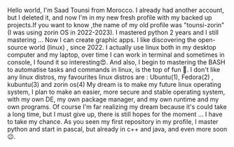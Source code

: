 Hello world, I'm Saad Tounsi from Morocco.  I already had another account, but I deleted it, and now I'm in my new fresh profile with my backed up projects.If you want to know ,the name of my old profile was "tounsi-zorin" (I was using zorin OS in 2022-2023).
I mastered python 2 years and I still mastering ... Now I can create graphic apps. I like discovering the open-source world (linux) , since 2022. I actually use linux both in my desktop computer and  my laptop, over time I can work in terminal and sometimes in console, I found it so interesting😍️. And also, I begin to mastering the BASH to automatise tasks and commands in linux, is the top of fun 🤩️.
I don't like any linux distros, my favourites linux distros are : Ubuntu(1), Fedora(2) , kubuntu(3) and zorin os(4) 
My dream is to make my future linux operating system, I plan to make an easier, more secure and stable operating system, with my own DE, my own package manager, and my own runtime and my own programs. Of course I'm far realizing my dream because it's could take a long time, but I must give up, there is still hopes for the moment ... I have to take my chance.
As you seen my first repository in my profile, I master python and start in pascal, but already in c++ and java, and even more soon 😉️.

  
